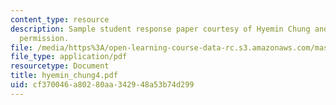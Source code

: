 ```yaml
---
content_type: resource
description: Sample student response paper courtesy of Hyemin Chung and used with
  permission.
file: /media/https%3A/open-learning-course-data-rc.s3.amazonaws.com/mas-961-seminar-on-deep-engagement-fall-2004/cf370046a80280aa342948a53b74d299_hyemin_chung4.pdf
file_type: application/pdf
resourcetype: Document
title: hyemin_chung4.pdf
uid: cf370046-a802-80aa-3429-48a53b74d299
---
```

